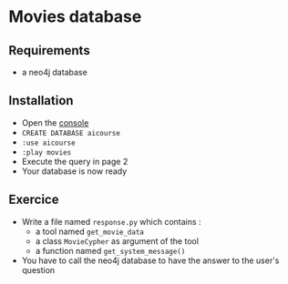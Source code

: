 # Movies database

## Requirements

- a neo4j database

## Installation

- Open the [console](http://localhost:7474/browser/)
- `CREATE DATABASE aicourse`
- `:use aicourse`
- `:play movies`
- Execute the query in page 2
- Your database is now ready

## Exercice

- Write a file named `response.py` which contains :
  - a tool named `get_movie_data`
  - a class `MovieCypher` as argument of the tool
  - a function named `get_system_message()`
- You have to call the neo4j database to have the answer to the user's question